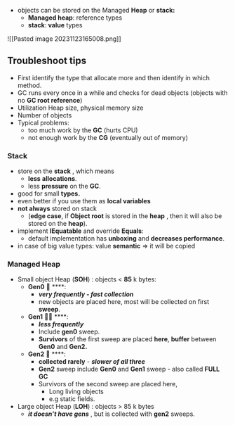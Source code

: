 - objects can be stored on the Managed **Heap** or **stack:**
    - **Managed heap**: reference types
    - **stack**: **value** types

![[Pasted image 20231123165008.png]]


## Troubleshoot tips

- First identify the type that allocate more and then identify in which method.
- GC runs every once in a while and checks for dead objects (objects with no **GC root reference**)
- Utilization Heap size, physical memory size
- Number of objects
- Typical problems:
    - too much work by the **GC** (hurts CPU)
    - not enough work by the **CG** (eventually out of memory)


### Stack

- store on the **stack** , which means 
	- **less** **allocations**.
	- less **pressure** on the **GC**.
- good for small **types.**
- even better if you use them as **local variables**
- **not always** stored on stack 
	- (**edge case**, if **Object root** is stored in the **heap** , then it will also be stored on the **heap**).
- implement ****IEquatable**** and override **Equals**:
	- default implementation has **unboxing** and **decreases performance**.
- in case of big value types: value **semantic** ⇒ it will be copied


### Managed Heap

- Small object Heap (**SOH**) : objects < **85** k bytes:
    - **Gen0** 👶 ****:
        - ***very frequently - fast collection***
        - new objects are placed here, most will be collected on first **sweep**.
    - **Gen1** 👨‍🎓 ****:
        - ***less frequently***
        - Include **gen0** sweep.
        - **Survivors** of the first sweep are placed **here**, **buffer** between **Gen0** and **Gen2.**
    - **Gen2** 👴 ****:
        - **collected rarely** - ***slower of all three***
        - **Gen2** sweep include **Gen0** and **Gen1** sweep - also called **FULL GC**
        - Survivors of the second sweep are placed here, 
	        - Long living objects 
	        - e.g static fields.
- Large object Heap (**LOH**) : objects > 85 k bytes
    - ***it doesn’t have gens*** , but is collected with **gen2** sweeps.
